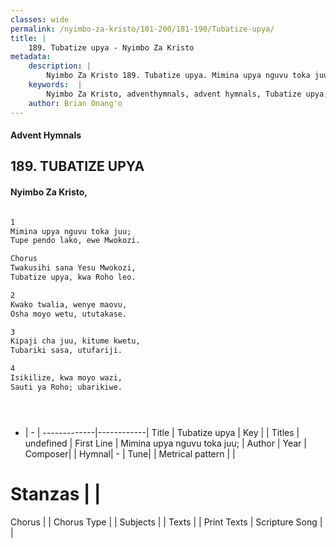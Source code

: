 ```yaml
---
classes: wide
permalink: /nyimbo-za-kristo/101-200/181-190/Tubatize-upya/
title: |
    189. Tubatize upya - Nyimbo Za Kristo
metadata:
    description: |
        Nyimbo Za Kristo 189. Tubatize upya. Mimina upya nguvu toka juu;  Tupe pendo lako, ewe Mwokozi.  Chorus Twakusihi sana Yesu Mwokozi, Tubatize upya, kwa Roho leo.  
    keywords:  |
        Nyimbo Za Kristo, adventhymnals, advent hymnals, Tubatize upya, Mimina upya nguvu toka juu; . 
    author: Brian Onang'o
---
```


#### Advent Hymnals
## 189. TUBATIZE UPYA
####  Nyimbo Za Kristo,

```txt

1
Mimina upya nguvu toka juu; 
Tupe pendo lako, ewe Mwokozi.

Chorus
Twakusihi sana Yesu Mwokozi,
Tubatize upya, kwa Roho leo.

2
Kwako twalia, wenye maovu, 
Osha moyo wetu, ututakase.

3
Kipaji cha juu, kitume kwetu, 
Tubariki sasa, utufariji.

4
Isikilize, kwa moyo wazi, 
Sauti ya Roho; ubarikiwe.





```

- |   -  |
-------------|------------|
Title | Tubatize upya |
Key |  |
Titles | undefined |
First Line | Mimina upya nguvu toka juu;  |
Author | 
Year | 
Composer| |
Hymnal|  - |
Tune|  |
Metrical pattern | |
# Stanzas |  |
Chorus |  |
Chorus Type |  |
Subjects | |
Texts |  |
Print Texts | 
Scripture Song |  |
    
